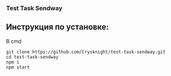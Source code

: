 ### Test Task Sendway

## Инструкция по установке:

В cmd
```
git clone https://github.com/Crysknight/test-task-sendway.git
cd test-task-sendway
npm i
npm start
```

